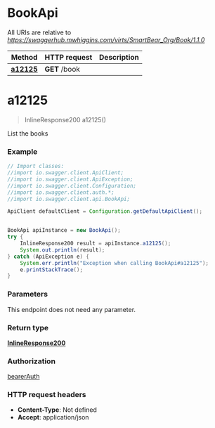 # BookApi

All URIs are relative to *https://swaggerhub.mwhiggins.com/virts/SmartBear_Org/Book/1.1.0*

Method | HTTP request | Description
------------- | ------------- | -------------
[**a12125**](BookApi.md#a12125) | **GET** /book | 

<a name="a12125"></a>
# **a12125**
> InlineResponse200 a12125()



List the books

### Example
```java
// Import classes:
//import io.swagger.client.ApiClient;
//import io.swagger.client.ApiException;
//import io.swagger.client.Configuration;
//import io.swagger.client.auth.*;
//import io.swagger.client.api.BookApi;

ApiClient defaultClient = Configuration.getDefaultApiClient();


BookApi apiInstance = new BookApi();
try {
    InlineResponse200 result = apiInstance.a12125();
    System.out.println(result);
} catch (ApiException e) {
    System.err.println("Exception when calling BookApi#a12125");
    e.printStackTrace();
}
```

### Parameters
This endpoint does not need any parameter.

### Return type

[**InlineResponse200**](InlineResponse200.md)

### Authorization

[bearerAuth](../README.md#bearerAuth)

### HTTP request headers

 - **Content-Type**: Not defined
 - **Accept**: application/json

